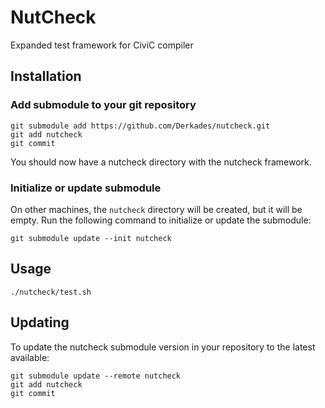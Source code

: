 # NutCheck

Expanded test framework for CiviC compiler

## Installation

### Add submodule to your git repository
```
git submodule add https://github.com/Derkades/nutcheck.git
git add nutcheck
git commit
```
You should now have a nutcheck directory with the nutcheck framework.

### Initialize or update submodule
On other machines, the `nutcheck` directory will be created, but it will be empty. Run the following command to initialize or update the submodule:
```
git submodule update --init nutcheck
```

## Usage
```
./nutcheck/test.sh
```

## Updating
To update the nutcheck submodule version in your repository to the latest available:
```
git submodule update --remote nutcheck
git add nutcheck
git commit
```
